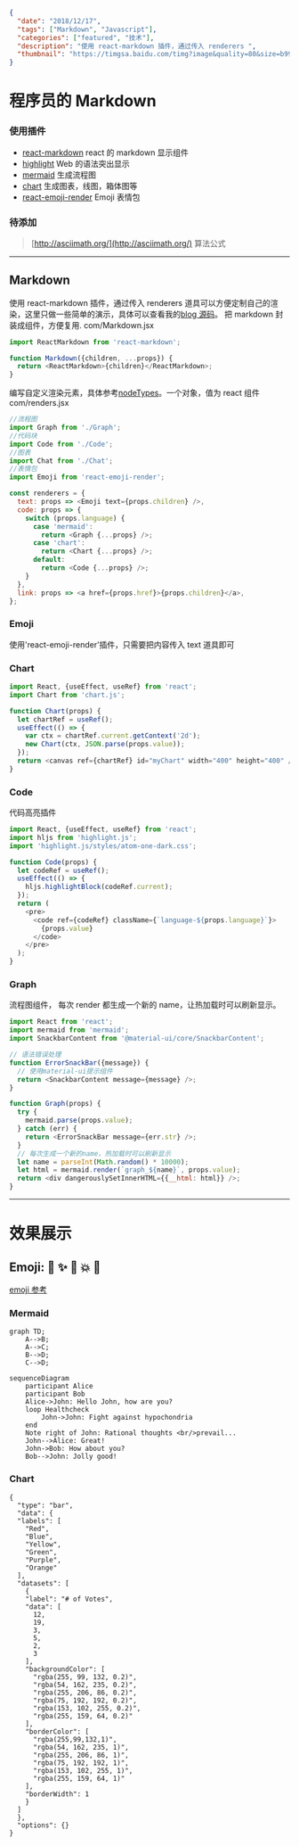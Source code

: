 ```json data
{
  "date": "2018/12/17",
  "tags": ["Markdown", "Javascript"],
  "categories": ["featured", "技术"],
  "description": "使用 react-markdown 插件，通过传入 renderers ",
  "thumbnail": "https://timgsa.baidu.com/timg?image&quality=80&size=b9999_10000&sec=1544809697737&di=bac48385254ad9967d4943b339f0c6df&imgtype=0&src=http%3A%2F%2Fimage2.xyzs.com%2Fupload%2Fa6%2F66%2F326%2F20150507%2F143093648599519_0.jpg"
}
```

# 程序员的 Markdown

### 使用插件

- [react-markdown](https://github.com/rexxars/react-markdown) react 的 markdown 显示组件
- [highlight](https://highlightjs.org/) Web 的语法突出显示
- [mermaid](https://mermaidjs.github.io/) 生成流程图
- [chart](https://www.chartjs.org/docs/) 生成图表，线图，箱体图等
- [react-emoji-render](https://github.com/tommoor/react-emoji-render) Emoji 表情包

### 待添加

> [http://asciimath.org/](http://asciimath.org/) 算法公式

---

## Markdown

使用 react-markdown 插件，通过传入 renderers 道具可以方便定制自己的渲染，这里只做一些简单的演示，具体可以查看我的[blog 源码](https://github.com/zuotang/MyBlog/tree/master/src/components/markdown)。
把 markdown 封装成组件，方便复用.
com/Markdown.jsx

```js
import ReactMarkdown from 'react-markdown';

function Markdown({children, ...props}) {
  return <ReactMarkdown>{children}</ReactMarkdown>;
}
```

编写自定义渲染元素，具体参考[nodeTypes](https://github.com/rexxars/react-markdown#node-types)。一个对象，值为 react 组件
com/renders.jsx

```js
//流程图
import Graph from './Graph';
//代码块
import Code from './Code';
//图表
import Chat from './Chat';
//表情包
import Emoji from 'react-emoji-render';

const renderers = {
  text: props => <Emoji text={props.children} />,
  code: props => {
    switch (props.language) {
      case 'mermaid':
        return <Graph {...props} />;
      case 'chart':
        return <Chart {...props} />;
      default:
        return <Code {...props} />;
    }
  },
  link: props => <a href={props.href}>{props.children}</a>,
};
```

### Emoji

使用'react-emoji-render'插件，只需要把内容传入 text 道具即可

### Chart

```js
import React, {useEffect, useRef} from 'react';
import Chart from 'chart.js';

function Chart(props) {
  let chartRef = useRef();
  useEffect(() => {
    var ctx = chartRef.current.getContext('2d');
    new Chart(ctx, JSON.parse(props.value));
  });
  return <canvas ref={chartRef} id="myChart" width="400" height="400" />;
}
```

### Code

代码高亮插件

```js
import React, {useEffect, useRef} from 'react';
import hljs from 'highlight.js';
import 'highlight.js/styles/atom-one-dark.css';

function Code(props) {
  let codeRef = useRef();
  useEffect(() => {
    hljs.highlightBlock(codeRef.current);
  });
  return (
    <pre>
      <code ref={codeRef} className={`language-${props.language}`}>
        {props.value}
      </code>
    </pre>
  );
}
```

### Graph

流程图组件， 每次 render 都生成一个新的 name，让热加载时可以刷新显示。

```js
import React from 'react';
import mermaid from 'mermaid';
import SnackbarContent from '@material-ui/core/SnackbarContent';

// 语法错误处理
function ErrorSnackBar({message}) {
  // 使用material-ui提示组件
  return <SnackbarContent message={message} />;
}

function Graph(props) {
  try {
    mermaid.parse(props.value);
  } catch (err) {
    return <ErrorSnackBar message={err.str} />;
  }
  // 每次生成一个新的name，热加载时可以刷新显示
  let name = parseInt(Math.random() * 10000);
  let html = mermaid.render(`graph_${name}`, props.value);
  return <div dangerouslySetInnerHTML={{__html: html}} />;
}
```

---

# 效果展示

## Emoji: :panda_face: :sparkles: :camel: :boom: :pig:

[emoji 参考](https://www.webpagefx.com/tools/emoji-cheat-sheet/)

### Mermaid

```mermaid
graph TD;
    A-->B;
    A-->C;
    B-->D;
    C-->D;

```

```mermaid
sequenceDiagram
    participant Alice
    participant Bob
    Alice->John: Hello John, how are you?
    loop Healthcheck
        John->John: Fight against hypochondria
    end
    Note right of John: Rational thoughts <br/>prevail...
    John-->Alice: Great!
    John->Bob: How about you?
    Bob-->John: Jolly good!
```

### Chart

```chart
{
  "type": "bar",
  "data": {
  "labels": [
    "Red",
    "Blue",
    "Yellow",
    "Green",
    "Purple",
    "Orange"
  ],
  "datasets": [
    {
    "label": "# of Votes",
    "data": [
      12,
      19,
      3,
      5,
      2,
      3
    ],
    "backgroundColor": [
      "rgba(255, 99, 132, 0.2)",
      "rgba(54, 162, 235, 0.2)",
      "rgba(255, 206, 86, 0.2)",
      "rgba(75, 192, 192, 0.2)",
      "rgba(153, 102, 255, 0.2)",
      "rgba(255, 159, 64, 0.2)"
    ],
    "borderColor": [
      "rgba(255,99,132,1)",
      "rgba(54, 162, 235, 1)",
      "rgba(255, 206, 86, 1)",
      "rgba(75, 192, 192, 1)",
      "rgba(153, 102, 255, 1)",
      "rgba(255, 159, 64, 1)"
    ],
    "borderWidth": 1
    }
  ]
  },
  "options": {}
}
```
